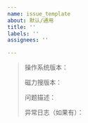 ```yaml
---
name: issue_template
about: 默认/通用
title: ''
labels: ''
assignees: ''

---
```


> 操作系统版本：
>
> 磁力搜版本：  
>
> 问题描述：  
>
> 异常日志（如果有）：
